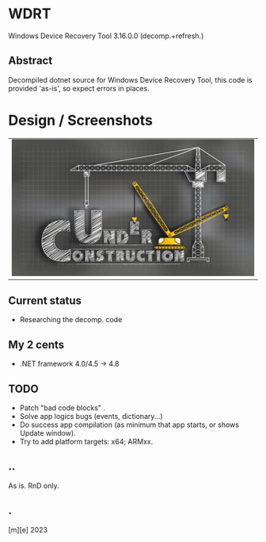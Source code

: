 # WDRT 

Windows Device Recovery Tool 3.16.0.0 (decomp.+refresh.)

## Abstract

Decompiled dotnet source for Windows Device Recovery Tool, this code is provided 'as-is', so expect errors in places.

# Design / Screenshots
<table><tr>
<td> <img src="Images/under-construction.png" alt="U.C." style="width: 800px;"/> </td>
</tr></table> 

## Current status
- Researching the decomp. code

## My 2 cents
-  .NET framework 4.0/4.5 -> 4.8

## TODO
- Patch "bad code blocks" .
- Solve app logics bugs (events, dictionary...)
- Do success app compilation (as minimum that app starts, or shows Update window).
- Try to add platform targets: x64; ARMxx.

## ..
As is. RnD only. 

## .
[m][e] 2023

